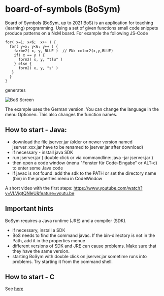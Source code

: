 # board-of-symbols (BoSym)
Board of Symbols (BoSym, up to 2021 BoS) is an application for teaching (learning) programming. 
Using a set of given functions small code snippets produce patterns on a NxM board.
For example the following JS-Code

    for( x=1; x<6;  x++ ) {
      for( y=x; y<6; y++ ) {
        farbe2( x, y, BLUE )  // EN: color2(x,y,BLUE)
        if( x == y ) {
          form2( x, y, "tlu" )
        } else {
          form2( x, y, "s" )
       } 
      }
    }
 
 generates  
 
![BoS Screen](BoS.PNG)

The example uses the German version. You can change the language in the menu Optionen. This also changes the function names. 

## How to start - Java:
- download the file jserver.jar (older or newer version named jserver_xxx.jar have to be renamed to jserver.jar after download)
- if necessary - install java SDK
- run jserver.jar ( double click or via commandline: java -jar jserver.jar ) 
- then open a code window (menu "Fenster für Code-Eingabe" or ALT-c) to enter some Java code
- if javac is not found: add the sdk to the PATH or set the directory name (bin) in the properties menu in CodeWindow

A short video with the first steps: https://www.youtube.com/watch?v=VLVigtQNIeU&feature=youtu.be

## Important hints
BoSym requires a Java runtime (JRE) and a compiler (SDK). 
- if necessary, install a SDK
- BoS needs to find the command javac. If the bin-directory is not in the Path, add it in the properties menue
- different versions of SDK and JRE can cause problems. Make sure that they have the same version. 
- starting BoSym with double click on jserver.jar sometime runs into problems. Try starting it from the command shell. 


## How to start - C
See [here](documentation/installing-c.md)
